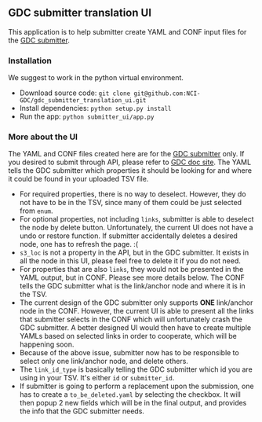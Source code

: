 ## GDC submitter translation UI

This application is to help submitter create YAML and CONF input files for the [GDC submitter](https://github.com/NCI-GDC/gdc-submitter).

### Installation

We suggest to work in the python virtual environment.
- Download source code:
  `git clone git@github.com:NCI-GDC/gdc_submitter_translation_ui.git`
- Install dependencies:
  `python setup.py install`
- Run the app:
  `python submitter_ui/app.py`

### More about the UI
The YAML and CONF files created here are for the [GDC submitter](https://github.com/NCI-GDC/gdc-submitter) only. If you desired to submit through API, please refer to [GDC doc site](https://docs.gdc.cancer.gov/API/Users_Guide/Submission/).
The YAML tells the GDC submitter which properties it should be looking for and where it could be found in your uploaded TSV file.
- For required properties, there is no way to deselect. However, they do not have to be in the TSV, since many of them could be just selected from `enum`.
- For optional properties, not including `links`, submitter is able to deselect the node by delete button. Unfortunately, the current UI does not have a undo or restore function. If submitter accidentally deletes a desired node, one has to refresh the page. :(
- `s3_loc` is not a property in the API, but in the GDC submitter. It exists in all the node in this UI, please feel free to delete it if you do not need.
- For properties that are also `links`, they would not be presented in the YAML output, but in CONF. Please see more details below.
The CONF tells the GDC submitter what is the link/anchor node and where it is in the TSV.
- The current design of the GDC submitter only supports **ONE** link/anchor node in the CONF. However, the current UI is able to present all the links that submitter selects in the CONF which will unfortunately crash the GDC submitter. A better designed UI would then have to create multiple YAMLs based on selected links in order to cooperate, which will be happening soon.
- Because of the above issue, submitter now has to be responsible to select only one link/anchor node, and delete others.
- The `link_id_type` is basically telling the GDC submitter which id you are using in your TSV. It's either `id` or `submitter_id`.
- If submitter is going to perform a replacement upon the submission, one has to create a `to_be_deleted.yaml` by selecting the checkbox. It will then popup 2 new fields which will be in the final output, and provides the info that the GDC submitter needs.
